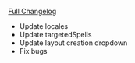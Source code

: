 [Full Changelog](https://github.com/enderneko/Cell/compare/r95-release...8dd0cddae17488ba5f7144e6ce266409eebe2ef8)

- Update locales
- Update targetedSpells
- Update layout creation dropdown
- Fix bugs
